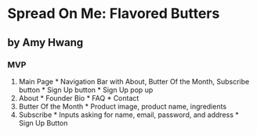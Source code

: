 # Spread On Me: Flavored Butters
## by Amy Hwang
### MVP
  1. Main Page
    * Navigation Bar with About, Butter Of the Month, Subscribe button
    * Sign Up button
    * Sign Up pop up
  2. About
    * Founder Bio
    * FAQ
    * Contact
  3. Butter Of the Month
    * Product image, product name, ingredients
  4. Subscribe
    * Inputs asking for name, email, password, and address
    * Sign Up Button
